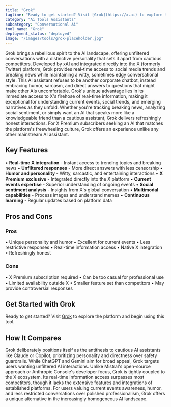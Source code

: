 ```yaml
---
title: "Grok"
tagline: "Ready to get started? Visit [Grok](https://x.ai) to explore the platform and begin using this tool...."
category: "Ai Tools Assistants"
subcategory: "Conversational Ai"
tool_name: "Grok"
deployment_status: "deployed"
image: "/images/tools/grok-placeholder.jpg"
---
```

Grok brings a rebellious spirit to the AI landscape, offering unfiltered conversations with a distinctive personality that sets it apart from cautious competitors. Developed by xAI and integrated directly into the X (formerly Twitter) platform, Grok provides real-time access to social media trends and breaking news while maintaining a witty, sometimes edgy conversational style. This AI assistant refuses to be another corporate chatbot, instead embracing humor, sarcasm, and direct answers to questions that might make other AIs uncomfortable. Grok's unique advantage lies in its immediate access to X's firehose of real-time information, making it exceptional for understanding current events, social trends, and emerging narratives as they unfold. Whether you're tracking breaking news, analyzing social sentiment, or simply want an AI that speaks more like a knowledgeable friend than a cautious assistant, Grok delivers refreshingly honest interactions. For X Premium subscribers seeking an AI that matches the platform's freewheeling culture, Grok offers an experience unlike any other mainstream AI assistant.

## Key Features

• **Real-time X integration** - Instant access to trending topics and breaking news
• **Unfiltered responses** - More direct answers with less censorship
• **Humor and personality** - Witty, sarcastic, and entertaining interactions
• **X Premium exclusive** - Integrated directly into the X platform
• **Current events expertise** - Superior understanding of ongoing events
• **Social sentiment analysis** - Insights from X's global conversation
• **Multimodal capabilities** - Process images and understand memes
• **Continuous learning** - Regular updates based on platform data

## Pros and Cons

### Pros
• Unique personality and humor
• Excellent for current events
• Less restrictive responses
• Real-time information access
• Native X integration
• Refreshingly honest

### Cons
• X Premium subscription required
• Can be too casual for professional use
• Limited availability outside X
• Smaller feature set than competitors
• May provide controversial responses

## Get Started with Grok

Ready to get started? Visit [Grok](https://x.ai) to explore the platform and begin using this tool.

## How It Compares

Grok deliberately positions itself as the antithesis to cautious AI assistants like Claude or Copilot, prioritizing personality and directness over safety guardrails. While ChatGPT and Gemini aim for broad appeal, Grok targets users wanting unfiltered AI interactions. Unlike Mistral's open-source approach or Anthropic Console's developer focus, Grok is tightly coupled to the X ecosystem. Its real-time information access surpasses most competitors, though it lacks the extensive features and integrations of established platforms. For users valuing current events awareness, humor, and less restricted conversations over polished professionalism, Grok offers a unique alternative in the increasingly homogeneous AI landscape.
